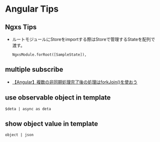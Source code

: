 # Angular Tips

## Ngxs Tips

- ルートモジュールにStoreをimportする際はStoreで管理するStateを配列で渡す。

    ``` angular
    NgxsModule.forRoot([SampleState]),
    ```

## multiple subscribe

- [【Angular】複数の非同期処理完了後の処理はforkJoin()を使おう](https://qiita.com/evekaso/items/3448e5752ec83ce2efa6)

## use observable object in template

``` angular
$deta | async as deta
```

## show object value in template

``` angular
object | json
```
